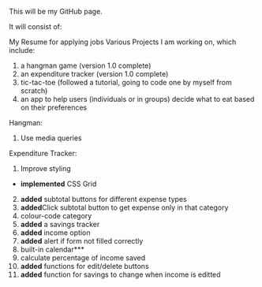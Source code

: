 This will be my GitHub page.

It will consist of:

My Resume for applying jobs
Various Projects I am working on, which include:
1. a hangman game (version 1.0 complete)
2. an expenditure tracker (version 1.0 complete)
3. tic-tac-toe (followed a tutorial, going to code one by myself from scratch)
4. an app to help users (individuals or in groups) decide what to eat based on their preferences



Hangman:
1. Use media queries




Expenditure Tracker:

1. Improve styling
  - **implemented** CSS Grid
2. **added** subtotal buttons for different expense types
3. **added**Click subtotal button to get expense only in that category
4. colour-code category
5. **added** a savings tracker
6. **added** income option
7. **added** alert if form not filled correctly
8. built-in calendar***
9. calculate percentage of income saved
10. **added** functions for edit/delete buttons
11. **added** function for savings to change when income is editted
